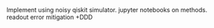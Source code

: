 Implement using noisy qiskit simulator. jupyter notebooks on methods. readout error mitigation +DDD
